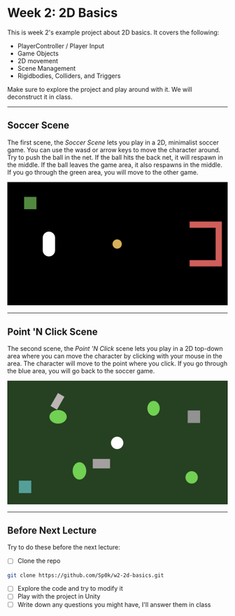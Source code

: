 # Week 2: 2D Basics

This is week 2's example project about 2D basics. It covers the following:
- PlayerController / Player Input
- Game Objects
- 2D movement
- Scene Management
- Rigidbodies, Colliders, and Triggers

Make sure to explore the project and play around with it. We will deconstruct it in class.

---

## Soccer Scene

The first scene, the _Soccer Scene_ lets you play in a 2D, minimalist soccer game. You can use the wasd or arrow keys to move the character around. Try to push the ball in the net. If the ball hits the back net, it will respawn in the middle. If the ball leaves the game area, it also respawns in the middle. If you go through the green area, you will move to the other game.

![Screenshot of the soccer scene](readme_assets/soccer.png)

---

## Point 'N Click Scene

The second scene, the _Point 'N Click_ scene lets you play in a 2D top-down area where you can move the character by clicking with your mouse in the area. The character will move to the point where you click. If you go through the blue area, you will go back to the soccer game.

![Screenshot of the point 'n click](readme_assets/pnc.png)

---

## Before Next Lecture

Try to do these before the next lecture:

- [ ] Clone the repo
```bash
git clone https://github.com/Sp0k/w2-2d-basics.git
```
- [ ] Explore the code and try to modify it
- [ ] Play with the project in Unity
- [ ] Write down any questions you might have, I'll answer them in class